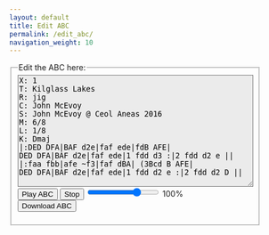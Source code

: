```yaml
---
layout: default
title: Edit ABC
permalink: /edit_abc/
navigation_weight: 10
---
```

<!-- Draw the dots -->
<div class="output">
	<div id="paper0" class="paper"></div>
</div>
    
<!-- Group the input and controls for ABC-->
<fieldset style="display: inline-block; vertical-align: middle;">
    <legend>Edit the ABC here:</legend>
    
<!-- Read the modified ABC and play if requested -->
<span title="Use this sample as a template to edit or create your own ABC files. Don't forget to 'Download ABC' to save your work!">      
<textarea name='abc' id="abc" rows="13" cols="50" style="background-color: #ebebeb" spellcheck="false">
X: 1
T: Kilglass Lakes
R: jig
C: John McEvoy
S: John McEvoy @ Ceol Aneas 2016
M: 6/8
L: 1/8
K: Dmaj
|:DED DFA|BAF d2e|faf ede|fdB AFE|
DED DFA|BAF d2e|faf ede|1 fdd d3 :|2 fdd d2 e ||
|:faa fbb|afe ~f3|faf dBA| (3Bcd B AFE|
DED DFA|BAF d2e|faf ede|1 fdd d2 e :|2 fdd d2 D ||
</textarea>
</span>

<!-- Area to store unrolled ABC -->
<textarea id="processedABC" style="display:none;"></textarea>

<!-- Controls for ABC -->
<form onsubmit="return false" oninput="level.value = Math.round(flevel.valueAsNumber/3.2)">
    <span title="Play the ABC you've entered. You can slow down the playback using the Slider.">      
        <input type="button" value="Play ABC" id="play" 
        onclick="processedABC.value=preProcessABC(abc.value);abcSliderChanged(processedABC, RSM102.value);">
        <input type="button" value="Stop" id="stop" onclick="stopABC(processedABC)">
        <input name="flevel" id="RSM102" type="range" min="160" max="384" value="320"       onchange="processedABC.value=preProcessABC(abc.value);abcSliderChanged(processedABC, value)">
        <output name="level">100</output>%
    </span>
    <br />    
    <!-- Allow the user to save their ABC-->
    <span title="Download the ABC you've entered. Don't lose your work!">      
        <input value='Download ABC' type='button' onclick='downloadABC(document.getElementById("abc").value)' />
    </span>
</form>
</fieldset>

<!-- Show errors -->
<br />
<div id='warnings'></div>
    
<script type="text/javascript" src="/js/abcjs_editor_3.0-min.js"></script>
<script type="text/javascript" src="/js/musical-ws.js"></script>
<script type="text/javascript" src="/js/abc_controls.js"></script> 
<script type='text/javascript'>

function downloadABC(text) {
    var pom = document.createElement('a');
    pom.setAttribute(
        'href',
        'data:application/download;charset=utf-8,' + encodeURIComponent(text)
    );
    pom.setAttribute('download', "edited.abc");

    if (document.createEvent) {
        var event = document.createEvent('MouseEvents');
        event.initEvent('click', true, true);
        pom.dispatchEvent(event);
    } else {
        pom.click();
    }
}

$(document).ready(function() 
{
    abc_editor = new window.ABCJS.Editor("abc", { paper_id: "paper0", midi_id:"midi", warnings_id:"warnings", indicate_changed: "true" });
});
</script>


